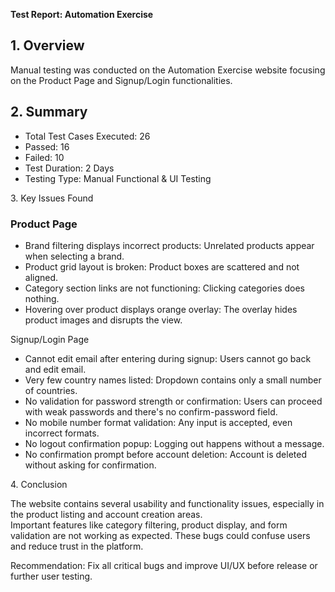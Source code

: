 **Test Report: Automation Exercise**

## 1\. Overview

Manual testing was conducted on the Automation Exercise website focusing on the Product Page and Signup/Login functionalities.

## 2\. Summary

* Total Test Cases Executed: 26  
* Passed: 16  
* Failed: 10  
* Test Duration: 2 Days  
* Testing Type: Manual Functional & UI Testing

3\. Key Issues Found

### Product Page

* Brand filtering displays incorrect products: Unrelated products appear when selecting a brand.  
* Product grid layout is broken: Product boxes are scattered and not aligned.  
* Category section links are not functioning: Clicking categories does nothing.  
* Hovering over product displays orange overlay: The overlay hides product images and disrupts the view.

Signup/Login Page

* Cannot edit email after entering during signup: Users cannot go back and edit email.  
* Very few country names listed: Dropdown contains only a small number of countries.  
* No validation for password strength or confirmation: Users can proceed with weak passwords and there's no confirm-password field.  
* No mobile number format validation: Any input is accepted, even incorrect formats.  
* No logout confirmation popup: Logging out happens without a message.  
* No confirmation prompt before account deletion: Account is deleted without asking for confirmation.

4\. Conclusion

The website contains several usability and functionality issues, especially in the product listing and account creation areas.  
 Important features like category filtering, product display, and form validation are not working as expected. These bugs could confuse users and reduce trust in the platform.

Recommendation: Fix all critical bugs and improve UI/UX before release or further user testing.

